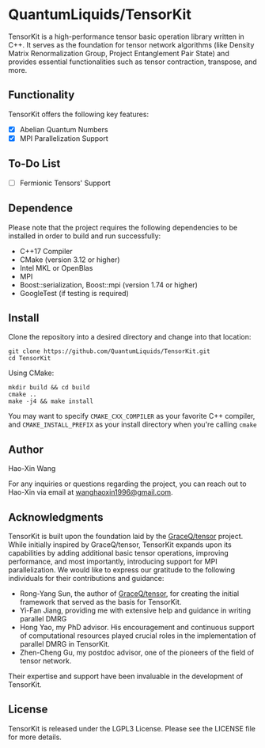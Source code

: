# QuantumLiquids/TensorKit

TensorKit is a high-performance tensor basic operation library written in C++.
It serves as the foundation for tensor network algorithms (like Density Matrix Renormalization Group,
Project Entanglement Pair State)
and provides essential functionalities such as tensor contraction, transpose, and more.

## Functionality

TensorKit offers the following key features:

- [x] Abelian Quantum Numbers
- [x] MPI Parallelization Support

## To-Do List

- [ ] Fermionic Tensors' Support

## Dependence

Please note that the project requires the following dependencies
to be installed in order to build and run successfully:

- C++17 Compiler
- CMake (version 3.12 or higher)
- Intel MKL or OpenBlas
- MPI
- Boost::serialization, Boost::mpi (version 1.74 or higher)
- GoogleTest (if testing is required)

## Install

Clone the repository into a desired directory and change into that location:

```
git clone https://github.com/QuantumLiquids/TensorKit.git
cd TensorKit
```

Using CMake:

```
mkdir build && cd build
cmake .. 
make -j4 && make install
```

You may want to specify `CMAKE_CXX_COMPILER` as your favorite C++ compiler,
and `CMAKE_INSTALL_PREFIX` as your install directory when you're calling `cmake`

## Author

Hao-Xin Wang

For any inquiries or questions regarding the project,
you can reach out to Hao-Xin via email at wanghaoxin1996@gmail.com.

## Acknowledgments

TensorKit is built upon the foundation laid by the [GraceQ/tensor](https://tensor.gracequantum.org) project.
While initially inspired by GraceQ/tensor,
TensorKit expands upon its capabilities by adding additional basic tensor operations, improving performance, and most
importantly, introducing support for MPI parallelization.
We would like to express our gratitude to the following individuals for their contributions and guidance:

- Rong-Yang Sun, the author of [GraceQ/tensor](https://tensor.gracequantum.org), for creating the initial framework that
  served as the basis for TensorKit.
- Yi-Fan Jiang, providing me with extensive help and guidance in writing parallel DMRG
- Hong Yao, my PhD advisor. His encouragement and continuous support
  of computational resources played crucial roles in the implementation of parallel DMRG in TensorKit.
- Zhen-Cheng Gu, my postdoc advisor, one of the pioneers of the field of tensor network.

Their expertise and support have been invaluable in the development of TensorKit.

## License

TensorKit is released under the LGPL3 License. Please see the LICENSE file for more details.